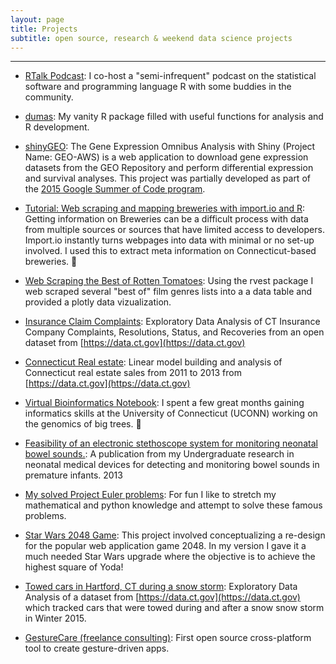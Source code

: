 ```yaml
---
layout: page
title: Projects
subtitle: open source, research & weekend data science projects
---
```


---------------

* [RTalk Podcast](http://rtalk.org/): I co-host a "semi-infrequent" podcast on the statistical software and programming language R with some buddies in the community. 

* [dumas](https://github.com/jasdumas/dumas): My vanity R package filled with useful functions for analysis and R development.

* [shinyGEO](http://jasdumas.github.io/shinyGEO/): The Gene Expression Omnibus Analysis with Shiny (Project Name: GEO-AWS) is a web application to download gene expression datasets from the GEO Repository and perform differential expression and survival analyses. This project was partially developed as part of the [2015 Google Summer of Code program](http://www.google-melange.com/gsoc/project/details/google/gsoc2015/jasdumas/5668600916475904). 

* [Tutorial: Web scraping and mapping breweries with import.io and R](http://trendct.org/2016/03/18/tutorial-web-scraping-and-mapping-breweries-with-import-io-and-r/): Getting information on Breweries can be a difficult process with data from multiple sources or sources that have limited access to developers. Import.io instantly turns webpages into data with minimal or no set-up involved. I used this to extract meta information on Connecticut-based breweries. :beer:

* [Web Scraping the Best of Rotten Tomatoes](http://rpubs.com/jasdumas/rotten-tomatoes): Using the rvest package I web scraped several "best of" film genres lists into a a data table and provided a plotly data vizualization.

* [Insurance Claim Complaints](http://rpubs.com/jasdumas/eda-ct-insurance): Exploratory Data Analysis of CT Insurance Company Complaints, Resolutions, Status, and Recoveries from an open dataset from [https://data.ct.gov](https://data.ct.gov)

* [Connecticut Real estate](http://rpubs.com/jasdumas/ct-realestate): Linear model building and analysis of Connecticut real estate sales from 2011 to 2013 from [https://data.ct.gov](https://data.ct.gov)

* [Virtual Bioinformatics Notebook](https://github.com/jasdumas/DouglasFir): I spent a few great months gaining informatics skills at the University of Connecticut (UCONN) working on the genomics of big trees. :deciduous_tree:

* [Feasibility of an electronic stethoscope system for monitoring neonatal bowel sounds.](http://www.ncbi.nlm.nih.gov/pubmed/24156174): A publication from my Undergraduate research in neonatal medical devices for detecting and monitoring bowel sounds in premature infants. 2013

* [My solved Project Euler problems](https://github.com/jasdumas/LeonhardEuler): For fun I like to stretch my mathematical and python knowledge and attempt to solve these famous problems.

* [Star Wars 2048 Game](http://jasdumas.github.io/2048/): This project involved conceptualizing a re-design for the popular web application game 2048. In my version I gave it a much needed Star Wars upgrade where the objective is to achieve the highest square of Yoda!

* [Towed cars in Hartford, CT during a snow storm](http://rpubs.com/jasdumas/hartford-snow-tows): Exploratory Data Analysis of a dataset from [https://data.ct.gov](https://data.ct.gov) which tracked cars that were towed during and after a snow snow storm in Winter 2015. 

* [GestureCare (freelance consulting)](http://www.gesturekit.com/labs/gesturecare/): First open source cross-platform tool to create gesture-driven apps.
